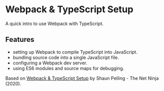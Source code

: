 # Webpack & TypeScript Setup

A quick intro to use Webpack with TypeScript.

## Features

- setting up Webpack to compile TypeScript into JavaScript.
- bundling source code into a single JavaScript file.
- configuring a Webpack dev server.
- using ES6 modules and source maps for debugging.

Based on [Webpack & TypeScript Setup](https://www.youtube.com/playlist?list=PL4cUxeGkcC9hOkGbwzgYFmaxB0WiduYJC) by Shaun Pelling - The Net Ninja (2020).
